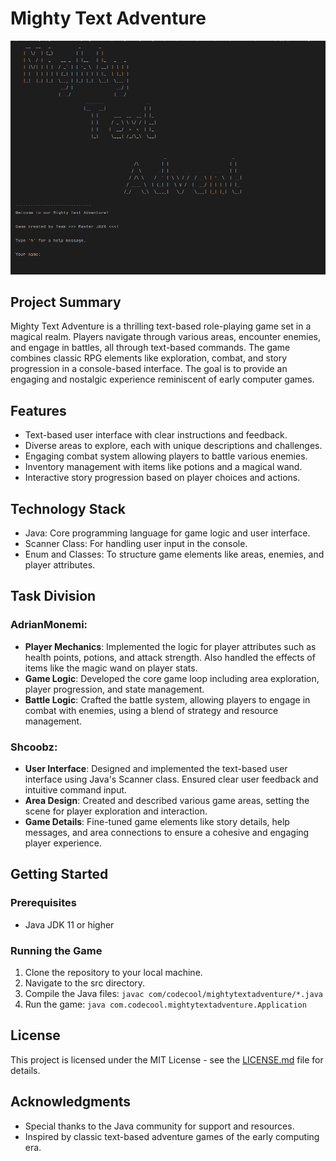 # Mighty Text Adventure

![Mighty Text Adventure Logo](src/main/resources/img/mighty-text-adventure.png)

## Project Summary
Mighty Text Adventure is a thrilling text-based role-playing game set in a magical realm. Players navigate through various areas, encounter enemies, and engage in battles, all through text-based commands. The game combines classic RPG elements like exploration, combat, and story progression in a console-based interface. The goal is to provide an engaging and nostalgic experience reminiscent of early computer games.

## Features
- Text-based user interface with clear instructions and feedback.
- Diverse areas to explore, each with unique descriptions and challenges.
- Engaging combat system allowing players to battle various enemies.
- Inventory management with items like potions and a magical wand.
- Interactive story progression based on player choices and actions.

## Technology Stack
- Java: Core programming language for game logic and user interface.
- Scanner Class: For handling user input in the console.
- Enum and Classes: To structure game elements like areas, enemies, and player attributes.

## Task Division

### AdrianMonemi:
- **Player Mechanics**: Implemented the logic for player attributes such as health points, potions, and attack strength. Also handled the effects of items like the magic wand on player stats.
- **Game Logic**: Developed the core game loop including area exploration, player progression, and state management.
- **Battle Logic**: Crafted the battle system, allowing players to engage in combat with enemies, using a blend of strategy and resource management.

### Shcoobz:
- **User Interface**: Designed and implemented the text-based user interface using Java's Scanner class. Ensured clear user feedback and intuitive command input.
- **Area Design**: Created and described various game areas, setting the scene for player exploration and interaction.
- **Game Details**: Fine-tuned game elements like story details, help messages, and area connections to ensure a cohesive and engaging player experience.

## Getting Started

### Prerequisites
- Java JDK 11 or higher

### Running the Game
1. Clone the repository to your local machine.
2. Navigate to the src directory.
3. Compile the Java files: `javac com/codecool/mightytextadventure/*.java`
4. Run the game: `java com.codecool.mightytextadventure.Application`

## License
This project is licensed under the MIT License - see the [LICENSE.md](LICENSE.md) file for details.

## Acknowledgments
- Special thanks to the Java community for support and resources.
- Inspired by classic text-based adventure games of the early computing era.
